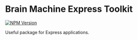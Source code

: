 # Brain Machine Express Toolkit

  [![NPM Version][npm-image]][npm-url]
  
Useful package for Express applications.
  
[npm-image]: https://img.shields.io/badge/npm-1.0.0-blue.svg
[npm-url]: https://www.npmjs.com/package/bm-express-toolkit

